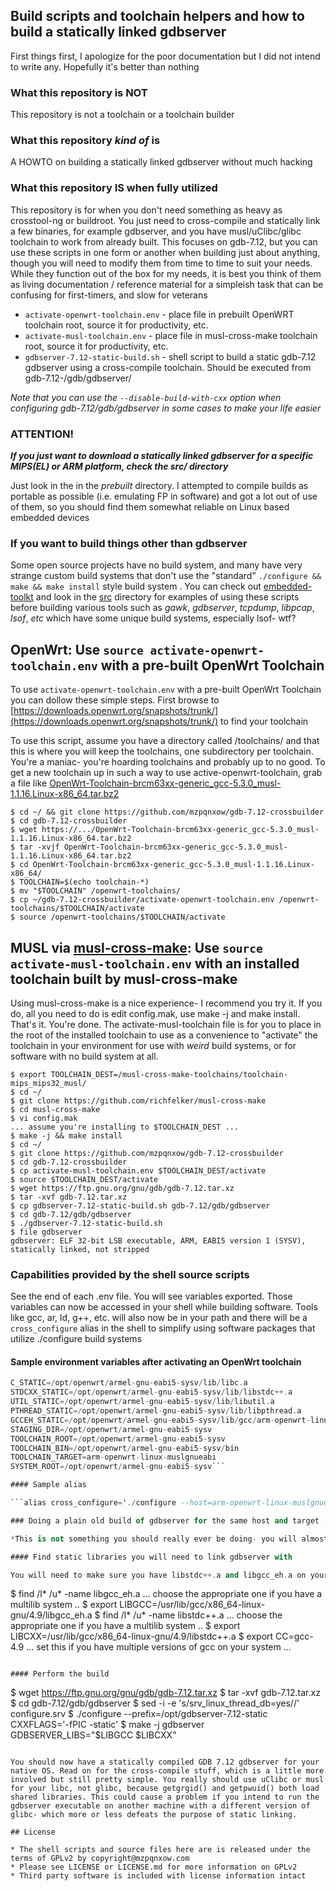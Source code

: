 ## Build scripts and toolchain helpers and how to build a statically linked gdbserver

First things first, I apologize for the poor documentation but I did not intend to write any. Hopefully it's better than nothing

### What this repository is NOT

This repository is not a toolchain or a toolchain builder

### What this repository *kind of* is

A HOWTO on building a statically linked gdbserver without much hacking

### What this repository IS when fully utilized

This repository is for when you don't need something as heavy as crosstool-ng or buildroot. You just need to cross-compile and statically link a few binaries, for example gdbserver, and you have musl/uClibc/glibc toolchain to work from already built. This focuses on gdb-7.12, but you can use these scripts in one form or another when building just about anything, though you will need to modify them from time to time to suit your needs. While they function out of the box for my needs, it is best you think of them as living documentation / reference material for a simpleish task that can be confusing for first-timers, and slow for veterans

* `activate-openwrt-toolchain.env` - place file in prebuilt OpenWRT toolchain root, source it for productivity, etc.
* `activate-musl-toolchain.env` - place file in musl-cross-make toolchain root, source it for productivity, etc.
* `gdbserver-7.12-static-build.sh` - shell script to build a static gdb-7.12 gdbserver using a cross-compile toolchain. Should be executed from gdb-7.12-/gdb/gdbserver/

*Note that you can use the `--disable-build-with-cxx` option when configuring gdb-7.12/gdb/gdbserver in some cases to make your life easier*

### ATTENTION!

***If you just want to download a statically linked gdbserver for a specific MIPS(EL) or ARM platform, check the src/ directory***

Just look in the in the *prebuilt* directory. I attempted to compile builds as portable as possible (i.e. emulating FP in software) and got a lot out of use of them, so you should find them somewhat reliable on Linux based embedded devices

### If you want to build things other than gdbserver

Some open source projects have no build system, and many have very strange custom build systems that don't use the "standard" `./configure && make && make install` style build system . You can check out [embedded-toolkt](https://github.com/mzpqnxow/embedded-toolkit) and look in the [src](https://github.com/mzpqnxow/embedded-toolkit/tree/master/src) directory for examples of using these scripts before building various tools such as *gawk*, *gdbserver*, *tcpdump*, *libpcap*, *lsof*, *etc* which have some unique build systems, especially lsof- wtf?

## OpenWrt: Use `source activate-openwrt-toolchain.env` with a pre-built OpenWrt Toolchain

To use `activate-openwrt-toolchain.env` with a pre-built OpenWrt Toolchain you can dollow these simple steps. First browse to [https://downloads.openwrt.org/snapshots/trunk/](https://downloads.openwrt.org/snapshots/trunk/) to find your toolchain

To use this script, assume you have a directory called /toolchains/ and that this is where you will keep the toolchains, one subdirectory per toolchain. You're a maniac- you're hoarding toolchains and probably up to no good. To get a new toolchain up in such a way to use active-openwrt-toolchain, grab a file like [OpenWrt-Toolchain-brcm63xx-generic_gcc-5.3.0_musl-1.1.16.Linux-x86_64.tar.bz2](https://downloads.openwrt.org/snapshots/trunk/brcm63xx/generic/OpenWrt-Toolchain-brcm63xx-generic_gcc-5.3.0_musl-1.1.16.Linux-x86_64.tar.bz2)


```
$ cd ~/ && git clone https://github.com/mzpqnxow/gdb-7.12-crossbuilder
$ cd gdb-7.12-crossbuilder
$ wget https://.../OpenWrt-Toolchain-brcm63xx-generic_gcc-5.3.0_musl-1.1.16.Linux-x86_64.tar.bz2
$ tar -xvjf OpenWrt-Toolchain-brcm63xx-generic_gcc-5.3.0_musl-1.1.16.Linux-x86_64.tar.bz2
$ cd OpenWrt-Toolchain-brcm63xx-generic_gcc-5.3.0_musl-1.1.16.Linux-x86_64/
$ TOOLCHAIN=$(echo toolchain-*)
$ mv "$TOOLCHAIN" /openwrt-toolchains/
$ cp ~/gdb-7.12-crossbuilder/activate-openwrt-toolchain.env /openwrt-toolchains/$TOOLCHAIN/activate
$ source /openwrt-toolchains/$TOOLCHAIN/activate
```

## MUSL via [musl-cross-make](https://github.com/richfelker/musl-cross-make/): Use `source activate-musl-toolchain.env` with an installed toolchain built by musl-cross-make

Using musl-cross-make is a nice experience- I recommend you try it. If you do, all you need to do is edit config.mak, use make -j and make install. That's it. You're done. The activate-musl-toolchain file is for you to place in the root of the installed toolchain to use as a convenience to "activate" the toolchain in your environment for use with *weird* build systems, or for software with no build system at all.

```
$ export TOOLCHAIN_DEST=/musl-cross-make-toolchains/toolchain-mips_mips32_musl/
$ cd ~/
$ git clone https://github.com/richfelker/musl-cross-make
$ cd musl-cross-make
$ vi config.mak
... assume you're installing to $TOOLCHAIN_DEST ...
$ make -j && make install
$ cd ~/
$ git clone https://github.com/mzpqnxow/gdb-7.12-crossbuilder
$ cd gdb-7.12-crossbuilder
$ cp activate-musl-toolchain.env $TOOLCHAIN_DEST/activate
$ source $TOOLCHAIN_DEST/activate
$ wget https://ftp.gnu.org/gnu/gdb/gdb-7.12.tar.xz
$ tar -xvf gdb-7.12.tar.xz
$ cp gdbserver-7.12-static-build.sh gdb-7.12/gdb/gdbserver
$ cd gdb-7.12/gdb/gdbserver
$ ./gdbserver-7.12-static-build.sh
$ file gdbserver
gdbserver: ELF 32-bit LSB executable, ARM, EABI5 version 1 (SYSV), statically linked, not stripped
```

### Capabilities provided by the shell source scripts

See the end of each .env file. You will see variables exported. Those variables can now be accessed in your shell while building software. Tools like gcc, ar, ld, g++, etc. will also now be in your path and there will be a `cross_configure` alias in the shell to simplify using software packages that utilize ./configure build systems

#### Sample environment variables after activating an OpenWrt toolchain

```DL_STATIC=/opt/openwrt/armel-gnu-eabi5-sysv/lib/libdl.a
C_STATIC=/opt/openwrt/armel-gnu-eabi5-sysv/lib/libc.a
STDCXX_STATIC=/opt/openwrt/armel-gnu-eabi5-sysv/lib/libstdc++.a
UTIL_STATIC=/opt/openwrt/armel-gnu-eabi5-sysv/lib/libutil.a
PTHREAD_STATIC=/opt/openwrt/armel-gnu-eabi5-sysv/lib/libpthread.a
GCCEH_STATIC=/opt/openwrt/armel-gnu-eabi5-sysv/lib/gcc/arm-openwrt-linux-muslgnueabi/5.3.0/libgcc_eh.a
STAGING_DIR=/opt/openwrt/armel-gnu-eabi5-sysv
TOOLCHAIN_ROOT=/opt/openwrt/armel-gnu-eabi5-sysv
TOOLCHAIN_BIN=/opt/openwrt/armel-gnu-eabi5-sysv/bin
TOOLCHAIN_TARGET=arm-openwrt-linux-muslgnueabi
SYSTEM_ROOT=/opt/openwrt/armel-gnu-eabi5-sysv```

#### Sample alias

```alias cross_configure='./configure --host=arm-openwrt-linux-muslgnueabi --prefix=/opt/openwrt/armel-gnu-eabi5-sysv'```

### Doing a plain old build of gdbserver for the same host and target (i.e. no special toolchain)

*This is not something you should really ever be doing- you will almost always be using a non-native toolchain. However, I wanted to include an example of how it can be cleanly done in a standard build environment. It assumes glibc, which is not really a good target for building non-trivial statically executables, but whatever...*

#### Find static libraries you will need to link gdbserver with

You will need to make sure you have libstdc++.a and libgcc_eh.a on your system. If you don't know what you're doing, you can just use find. Try using the following:

```
$ find /l* /u* -name libgcc_eh.a
... choose the appropriate one if you have a multilib system ..
$ export LIBGCC=/usr/lib/gcc/x86_64-linux-gnu/4.9/libgcc_eh.a
$ find /l* /u* -name libstdc++.a
... choose the appropriate one if you have a multilib system ..
$ export LIBCXX=/usr/lib/gcc/x86_64-linux-gnu/4.9/libstdc++.a
$ export CC=gcc-4.9
... set this if you have multiple versions of gcc on your system ...
```

#### Perform the build

```
$ wget https://ftp.gnu.org/gnu/gdb/gdb-7.12.tar.xz
$ tar -xvf gdb-7.12.tar.xz
$ cd gdb-7.12/gdb/gdbserver
$ sed -i -e 's/srv_linux_thread_db=yes//' configure.srv
$ ./configure --prefix=/opt/gdbserver-7.12-static CXXFLAGS='-fPIC -static'
$ make -j gdbserver GDBSERVER_LIBS="$LIBGCC $LIBCXX"
```

You should now have a statically compiled GDB 7.12 gdbserver for your native OS. Read on for the cross-compile stuff, which is a little more involved but still pretty simple. You really should use uClibc or musl for your libc, not glibc, because getgrgid() and getpwuid() both load shared libraries. This could cause a problem if you intend to run the gdbserver executable on another machine with a different version of glibc- which more or less defeats the purpose of static linking.

## License

* The shell scripts and source files here are is released under the terms of GPLv2 by copyright@mzpqnxow.com
* Please see LICENSE or LICENSE.md for more information on GPLv2
* Third party software is included with license information intact
